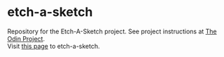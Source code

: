 # etch-a-sketch

Repository for the Etch-A-Sketch project. See project instructions at [The Odin Project](https://www.theodinproject.com/lessons/etch-a-sketch-project).  
Visit [this page](https://loumarven.github.io/etch-a-sketch/) to etch-a-sketch.
